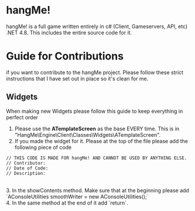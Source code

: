 # hangMe!
hangMe! is a full game written entirely in c# (Client, Gameservers, API, etc) .NET 4.8. This includes the entire source code for it.

# Guide for Contributions
if you want to contribute to the hangMe project. Please follow these strict instructions that I have set out in place so it's clean for me.

## Widgets
When making new Widgets please follow this guide to keep everything in perfect order<br>
1. Please use the **ATemplateScreen** as the base EVERY time. This is in "HangMe\Engine\Client\Classes\Widgets\ATemplateScreen".<br>
2. If you made the widget for it. Please at the top of the file please add the following piece of code<br>
```
// THIS CODE IS MADE FOR hangMe! AND CANNOT BE USED BY ANYTHING ELSE.
// Contributor:
// Date of Code:
// Description:
```
<br>
3. In the showContents method. Make sure that at the beginning please add `AConsoleUtilities smoothWriter = new AConsoleUtilities();`<br>
4. In the same method at the end of it add `return`.

